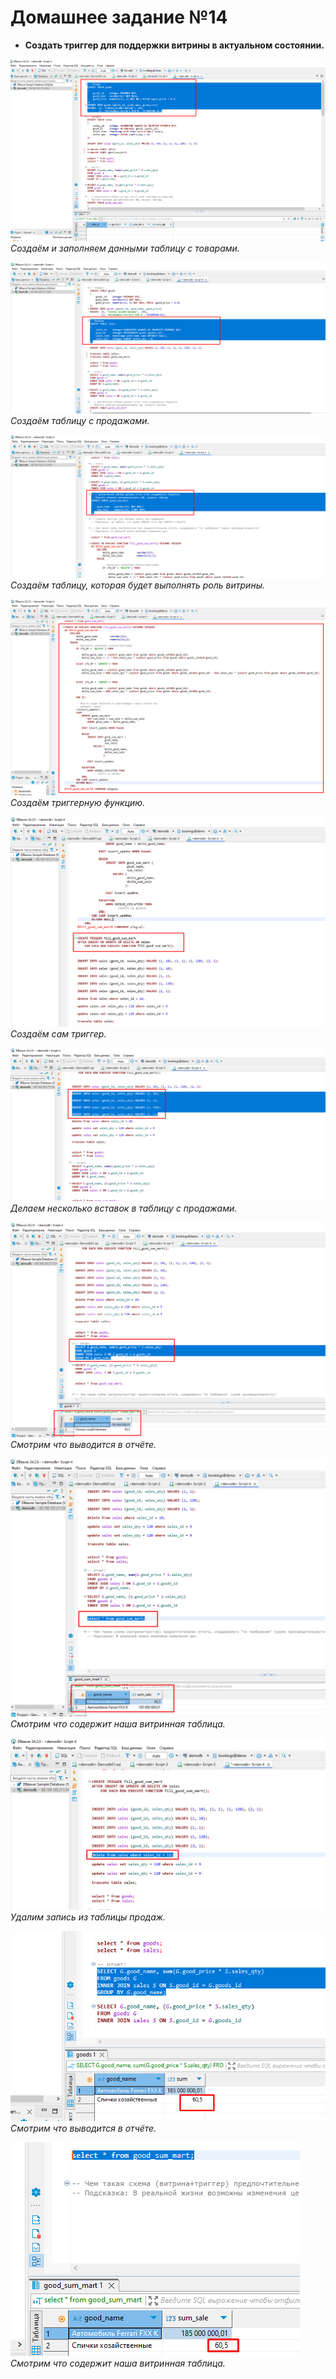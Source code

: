 

# Домашнее задание №14


* **Создать триггер для поддержки витрины в актуальном состоянии.**  

![Альт-текст](Images/HW14/01.png)  
_Создаём и заполняем данными таблицу с товарами._  
  
![Альт-текст](Images/HW14/02.png)  
_Создаём таблицу с продажами._  
  
![Альт-текст](Images/HW14/03.png)  
_Создаём таблицу, которая будет выполнять роль витрины._  
  
![Альт-текст](Images/HW14/04.png)  
_Создаём триггерную функцию._  
  
![Альт-текст](Images/HW14/05.png)  
_Создаём сам триггер._  
  
![Альт-текст](Images/HW14/06.png)  
_Делаем несколько вставок в таблицу с продажами._  
  
![Альт-текст](Images/HW14/07.png)  
_Смотрим что выводится в отчёте._  
  
![Альт-текст](Images/HW14/08.png)  
_Смотрим что содержит наша витринная таблица._  
  
![Альт-текст](Images/HW14/09.png)  
_Удалим запись из таблицы продаж._  
  
![Альт-текст](Images/HW14/10.png)  
_Смотрим что выводится в отчёте._  

![Альт-текст](Images/HW14/11.png)  
_Смотрим что содержит наша витринная таблица._  
